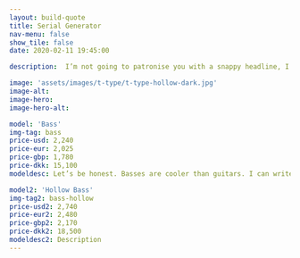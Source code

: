 ```yaml
---
layout: build-quote
title: Serial Generator
nav-menu: false
show_tile: false
date: 2020-02-11 19:45:00

description:  I’m not going to patronise you with a snappy headline, I love making basses, I would love to make you one. Check them out. If you can’t see what you would like then get in touch. I can probably make what you want. 

image: 'assets/images/t-type/t-type-hollow-dark.jpg'
image-alt: 
image-hero:
image-hero-alt:

model: 'Bass'
img-tag: bass
price-usd: 2,240
price-eur: 2,025
price-gbp: 1,780
price-dkk: 15,100
modeldesc: Let’s be honest. Basses are cooler than guitars. I can write this here, publically for all to see, as all guitarists are too busy searching my site for the various colour options of binding to match the LEDs of their spaceship pedal boards, to come onto the bass section of my page.

model2: 'Hollow Bass'
img-tag2: bass-hollow
price-usd2: 2,740
price-eur2: 2,480
price-gbp2: 2,170
price-dkk2: 18,500
modeldesc2: Description
---
```


